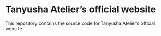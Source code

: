 # Tanyusha Atelier’s official website

This repository contains the source code for Tanyusha Atelier’s official website.

